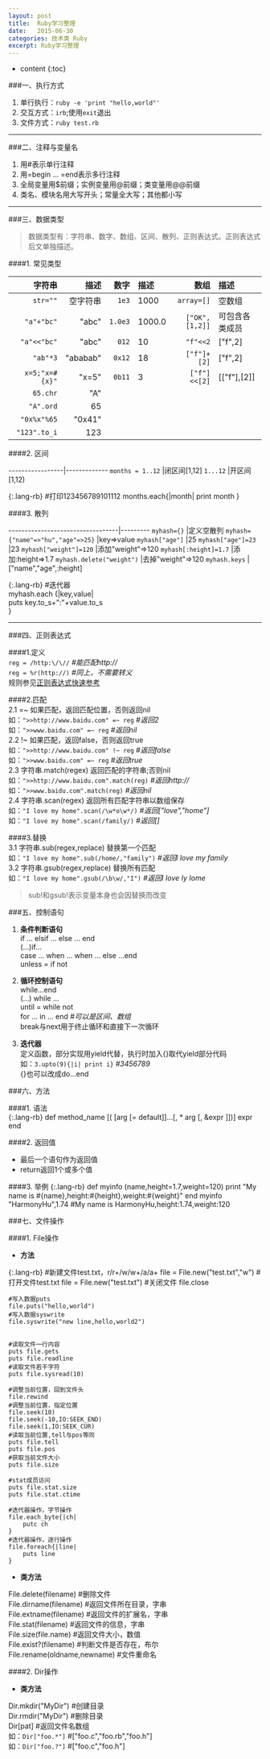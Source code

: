 ```yaml
---
layout: post
title:  Ruby学习整理
date:   2015-06-30
categories: 技术类 Ruby
excerpt: Ruby学习整理
---
```


* content
{:toc}

###一、执行方式  
1. 单行执行：`ruby -e 'print "hello,world"'`  
2. 交互方式：`irb`;使用`exit`退出  
3. 文件方式：`ruby test.rb`  

-----

###二、注释与变量名  
1. 用#表示单行注释  
2. 用=begin ... =end表示多行注释  
3. 全局变量用$前缀；实例变量用@前缀；类变量用@@前缀  
4. 类名、模块名用大写开头；常量全大写；其他都小写  

-----

###三、数据类型  

>数据类型有：字符串、数字、数组、区间、散列、正则表达式。正则表达式后文单独描述。  

####1. 常见类型 

字符串        |描述    |数字   |描述  |数组                  |描述
-------------:|-------:|------:|:-----|---------------------:|:---
`str=""`      |空字符串|`1e3`  |1000  |`array=[]`            |空数组
`"a"+"bc"`    |"abc"   |`1.0e3`|1000.0|`["OK",[1,2]]`        |可包含各类成员
`"a"<<"bc"`   |"abc"   |`012`  |10    |`"f"<<2`              |["f",2]
`"ab"*3`      |"ababab"|`0x12` |18    |`["f"]+[2]`           |["f",2]
`x=5;"x=#{x}"`|"x=5"   |`0b11` |3     |`["f"]<<[2]`          |[["f"],[2]]
`65.chr`      |"A"     |
`"A".ord`     |65      |
`"0x%x"%65`   |"0x41"  |
`"123".to_i`  |123     |

####2. 区间  

-----------------|-------------
`months = 1..12` |闭区间[1,12]
`1...12`         |开区间[1,12)


{:.lang-rb}
	#打印123456789101112
	months.each{|month|
	    print month
	}


####3. 散列  

----------------------------------|---------
`myhash={}`                       |定义空散列
`myhash={"name"=>"hu","age"=>25}` |key=>value 
`myhash["age"]`                   |25
`myhash["age"]=23`                |23
`myhash["weight"]=120`            |添加"weight"=>120
`myhash[:height]=1.7`             |添加:height=>1.7
`myhash.delete("weight")`         |去掉"weight"=>120
`myhash.keys`                     |["name","age",:height]

{:.lang-rb}
	#迭代器  
	myhash.each {|key,value|  
	    puts key.to_s+":"+value.to_s  
	}  

----

###四、正则表达式  

####1.定义  
`reg = /http:\/\//` *#能匹配http://*  
`reg = %r(http://)` *#同上，不需要转义*  
规则参见[正则表达式快速参考](http://harmonyhu.com/2015/06/10/Perl-RegEx-Quick-Reference/)  

####2.匹配  
2.1  =~ 如果匹配，返回匹配位置，否则返回nil  
如：`">>http://www.baidu.com" =~ reg` *#返回2*  
如：`">>www.baidu.com" =~ reg` *#返回nil*  
2.2  !~ 如果匹配，返回false，否则返回true  
如：`">>http://www.baidu.com" !~ reg` *#返回false*  
如：`">>www.baidu.com" =~ reg` *#返回true*  
2.3 字符串.match(regex) 返回匹配的字符串;否则nil  
如：`">>http://www.baidu.com".match(reg)` *#返回http://*  
如：`">>www.baidu.com".match(reg)` *#返回nil*  
2.4 字符串.scan(regex) 返回所有匹配字符串以数组保存  
如：`"I love my home".scan(/\w*o\w*/)` *#返回["love","home"]*  
如：`"I love my home".scan(/family/)` *#返回[]*  

####3.替换  
3.1 字符串.sub(regex,replace) 替换第一个匹配  
如：`"I love my home".sub(/home/,"family")` *#返回I love my family*  
3.2 字符串.gsub(regex,replace) 替换所有匹配  
如：`"I love my home".gsub(/\b\w/,"I")` *#返回I Iove Iy Iome*  

>sub!和gsub!表示变量本身也会因替换而改变  


###五、控制语句
1. **条件判断语句**  
if ... elsif ... else ... end  
(...)if...  
case ... when ... when ... else ...end  
unless = if not  

2. **循环控制语句**  
while...end  
(...) while ...  
until = while not  
for ... in ... end  *#可以是区间、数组*  
break与next用于终止循环和直接下一次循环  

3. **迭代器**  
定义函数，部分实现用yield代替，执行时加入{}取代yield部分代码  
如：`3.upto(9){|i| print i}`  *#3456789*  
{}也可以改成do...end  

###六、方法

####1. 语法  
{:.lang-rb}
	def method_name [( [arg [= default]]...[, * arg [, &expr ]])]
	   expr
	end

####2. 返回值  

* 最后一个语句作为返回值
* return返回1个或多个值

####3. 举例
{:.lang-rb}
	def myinfo (name,height=1.7,weight=120)
		print "My name is #{name},height:#{height},weight:#{weight}"
	end
	myinfo "HarmonyHu",1.74
	#My name is HarmonyHu,height:1.74,weight:120

###七、文件操作

####1. File操作

* **方法**

{:.lang-rb}
	#新建文件test.txt，r/r+/w/w+/a/a+
	file = File.new("test.txt","w")
	#打开文件test.txt
	file = File.new("test.txt")
	#关闭文件
	file.close

	#写入数据puts
	file.puts("hello,world")
	#写入数据syswrite
	file.syswrite("new line,hello,world2")


	#读取文件一行内容
	puts file.gets
	puts file.readline
	#读取文件若干字符
	puts file.sysread(10)

	#调整当前位置，回到文件头
	file.rewind
	#调整当前位置，指定位置
	file.seek(10)
	file.seek(-10,IO:SEEK_END)
	file.seek(1,IO:SEEK_CUR)
	#读取当前位置,tell与pos等同
	puts file.tell
	puts file.pos
	#获取当前文件大小
	puts file.size

	#stat成员访问
	puts file.stat.size
	puts file.stat.ctime

	#迭代器操作，字节操作
	file.each_byte{|ch|
		putc ch
	}
	#迭代器操作，逐行操作
	file.foreach{|line|
		puts line
	}

* **类方法**  

File.delete(filename)  #删除文件  
File.dirname(filename) #返回文件所在目录，字串  
File.extname(filename) #返回文件的扩展名，字串  
File.stat(filename)    #返回文件的信息，字串  
File.size(file.name)   #返回文件大小，数值  
File.exist?(filename)  #判断文件是否存在，布尔  
File.rename(oldname,newname) #文件重命名  

####2. Dir操作  

* **类方法**  

Dir.mkdir("MyDir")  #创建目录  
Dir.rmdir("MyDir")  #删除目录  
Dir[pat]            #返回文件名数组  
如：`Dir["foo.*"]` #["foo.c","foo.rb","foo.h"]  
如：`Dir["foo.?"]` #["foo.c","foo.h"]  